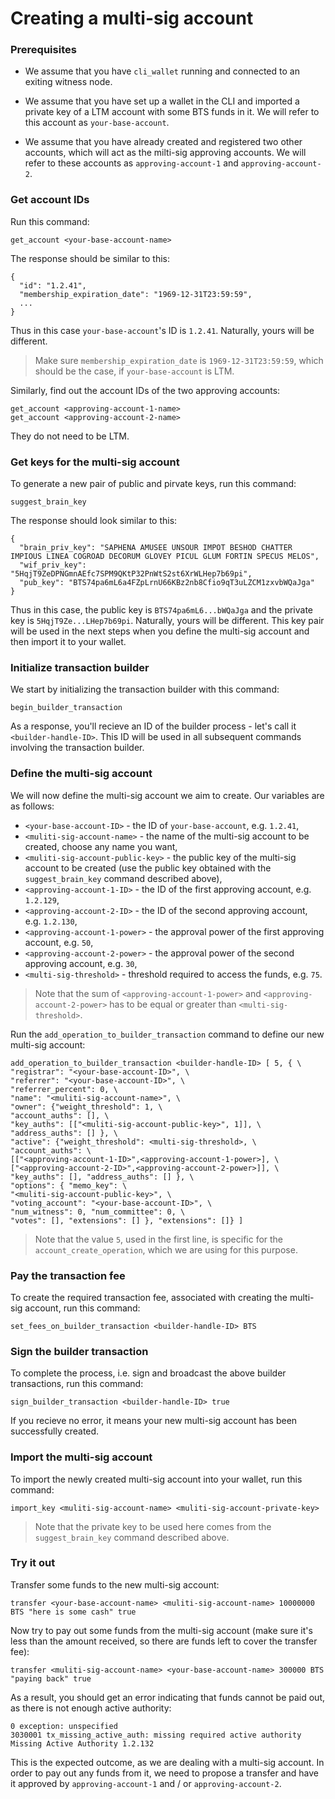 # Creating a multi-sig account
### Prerequisites
* We assume that you have `cli_wallet` running and connected to an exiting witness node.

* We assume that you have set up a wallet in the CLI and imported a private key of a LTM account with some BTS funds in it. We will refer to this account as `your-base-account`.

* We assume that you have already created and registered two other accounts, which will act as the milti-sig approving accounts. We will refer to these accounts as `approving-account-1` and `approving-account-2`.


### Get account IDs
Run this command:
```
get_account <your-base-account-name>
```
The response should be similar to this:
```
{
  "id": "1.2.41",
  "membership_expiration_date": "1969-12-31T23:59:59",
  ...
}
```
Thus in this case `your-base-account`'s ID is `1.2.41`. Naturally, yours will be different.

> Make sure `membership_expiration_date` is `1969-12-31T23:59:59`, which should be the case, if `your-base-account` is LTM.

Similarly, find out the account IDs of the two approving accounts:
```
get_account <approving-account-1-name>
get_account <approving-account-2-name>
```
They do not need to be LTM.


### Get keys for the multi-sig account
To generate a new pair of public and pirvate keys, run this command:
```
suggest_brain_key
```
The response should look similar to this:
```
{
  "brain_priv_key": "SAPHENA AMUSEE UNSOUR IMPOT BESHOD CHATTER IMPIOUS LINEA COGROAD DECORUM GLOVEY PICUL GLUM FORTIN SPECUS MELOS",
  "wif_priv_key": "5HqjT9ZeDPNGmnAEfc7SPM9QKtP32PnWtS2st6XrWLHep7b69pi",
  "pub_key": "BTS74pa6mL6a4FZpLrnU66KBz2nb8Cfio9qT3uLZCM1zxvbWQaJga"
}
```
Thus in this case, the public key is `BTS74pa6mL6...bWQaJga` and the private key is `5HqjT9Ze...LHep7b69pi`. Naturally, yours will be different. This key pair will be used in the next steps when you define the multi-sig account and then import it to your wallet.

### Initialize transaction builder
We start by initializing the transaction builder with this command:
```
begin_builder_transaction
```
As a response, you'll recieve an ID of the builder process - let's call it `<builder-handle-ID>`. This ID will be used in all subsequent commands involving the transaction builder.

### Define the multi-sig account
We will now define the multi-sig account we aim to create. Our variables are as follows:  
* `<your-base-account-ID>` - the ID of `your-base-account`, e.g. `1.2.41`,  
* `<muliti-sig-account-name>` - the name of the multi-sig account to be created, choose any name you want,  
* `<muliti-sig-account-public-key>` - the public key of the multi-sig account to be created (use the public key obtained with the `suggest_brain_key` command described above),  
* `<approving-account-1-ID>` - the ID of the first approving account, e.g. `1.2.129`,  
* `<approving-account-2-ID>` - the ID of the second approving account, e.g. `1.2.130`,
* `<approving-account-1-power>` - the approval power of the first approving account, e.g. `50`,
* `<approving-account-2-power>` - the approval power of the second approving account, e.g. `30`,
* `<multi-sig-threshold>` - threshold required to access the funds, e.g. `75`.

> Note that the sum of `<approving-account-1-power>` and `<approving-account-2-power>` has to be equal or greater than `<multi-sig-threshold>`.

Run the `add_operation_to_builder_transaction` command to define our new multi-sig account:
```
add_operation_to_builder_transaction <builder-handle-ID> [ 5, { \
"registrar": "<your-base-account-ID>", \
"referrer": "<your-base-account-ID>", \
"referrer_percent": 0, \
"name": "<muliti-sig-account-name>", \
"owner": {"weight_threshold": 1, \
"account_auths": [], \
"key_auths": [["<muliti-sig-account-public-key>", 1]], \
"address_auths": [] }, \
"active": {"weight_threshold": <multi-sig-threshold>, \
"account_auths": \
[["<approving-account-1-ID>",<approving-account-1-power>], \
["<approving-account-2-ID>",<approving-account-2-power>]], \
"key_auths": [], "address_auths": [] }, \
"options": { "memo_key": \
"<muliti-sig-account-public-key>", \
"voting_account": "<your-base-account-ID>", \
"num_witness": 0, "num_committee": 0, \
"votes": [], "extensions": [] }, "extensions": []} ]
```
> Note that the value `5`, used in the first line, is specific for the `account_create_operation`, which we are using for this purpose.

### Pay the transaction fee
To create the required transaction fee, associated with creating the multi-sig account, run this command: 
```
set_fees_on_builder_transaction <builder-handle-ID> BTS
```

### Sign the builder transaction
To complete the process, i.e. sign and broadcast the above builder transactions, run this command:
```
sign_builder_transaction <builder-handle-ID> true
```
If you recieve no error, it means your new multi-sig account has been successfully created.

### Import the multi-sig account
To import the newly created multi-sig account into your wallet, run this command:
```
import_key <muliti-sig-account-name> <muliti-sig-account-private-key>
```
> Note that the private key to be used here comes from the `suggest_brain_key` command described above.

### Try it out
Transfer some funds to the new multi-sig account:
```
transfer <your-base-account-name> <muliti-sig-account-name> 10000000 BTS "here is some cash" true
```
Now try to pay out some funds from the multi-sig account (make sure it's less than the amount received, so there are funds left to cover the transfer fee):
```
transfer <muliti-sig-account-name> <your-base-account-name> 300000 BTS "paying back" true
```
As a result, you should get an error indicating that funds cannot be paid out, as there is not enough active authority:
```
0 exception: unspecified
3030001 tx_missing_active_auth: missing required active authority
Missing Active Authority 1.2.132
```
This is the expected outcome, as we are dealing with a multi-sig account. In order to pay out any funds from it, we need to propose a transfer and have it approved by `approving-account-1` and / or `approving-account-2`.